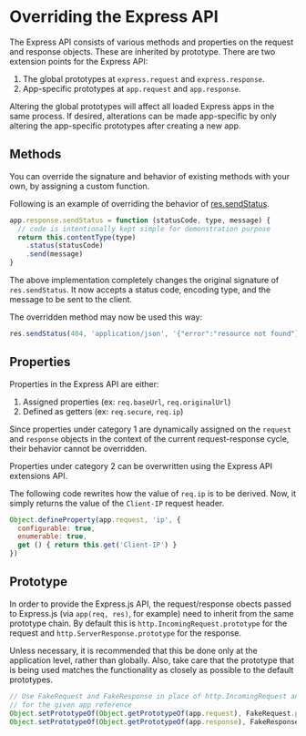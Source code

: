 
# Overriding the Express API


The Express API consists of various methods and properties on the request and response objects. These are inherited by prototype. There are two extension points for the Express API:


1. The global prototypes at `express.request` and `express.response`.
2. App-specific prototypes at `app.request` and `app.response`.


Altering the global prototypes will affect all loaded Express apps in the same process. If desired, alterations can be made app-specific by only altering the app-specific prototypes after creating a new app.


## Methods


You can override the signature and behavior of existing methods with your own, by assigning a custom function.


Following is an example of overriding the behavior of [res.sendStatus](/4x/api.html#res.sendStatus).



```javascript
app.response.sendStatus = function (statusCode, type, message) {
  // code is intentionally kept simple for demonstration purpose
  return this.contentType(type)
    .status(statusCode)
    .send(message)
}

```

The above implementation completely changes the original signature of `res.sendStatus`. It now accepts a status code, encoding type, and the message to be sent to the client.


The overridden method may now be used this way:



```javascript
res.sendStatus(404, 'application/json', '{"error":"resource not found"}')

```

## Properties


Properties in the Express API are either:


1. Assigned properties (ex: `req.baseUrl`, `req.originalUrl`)
2. Defined as getters (ex: `req.secure`, `req.ip`)


Since properties under category 1 are dynamically assigned on the `request` and `response` objects in the context of the current request-response cycle, their behavior cannot be overridden.


Properties under category 2 can be overwritten using the Express API extensions API.


The following code rewrites how the value of `req.ip` is to be derived. Now, it simply returns the value of the `Client-IP` request header.



```javascript
Object.defineProperty(app.request, 'ip', {
  configurable: true,
  enumerable: true,
  get () { return this.get('Client-IP') }
})

```

## Prototype


In order to provide the Express.js API, the request/response obects passed to Express.js (via `app(req, res)`, for example) need to inherit from the same prototype chain. By default this is `http.IncomingRequest.prototype` for the request and `http.ServerResponse.prototype` for the response.


Unless necessary, it is recommended that this be done only at the application level, rather than globally. Also, take care that the prototype that is being used matches the functionality as closely as possible to the default prototypes.



```javascript
// Use FakeRequest and FakeResponse in place of http.IncomingRequest and http.ServerResponse
// for the given app reference
Object.setPrototypeOf(Object.getPrototypeOf(app.request), FakeRequest.prototype)
Object.setPrototypeOf(Object.getPrototypeOf(app.response), FakeResponse.prototype)

```





